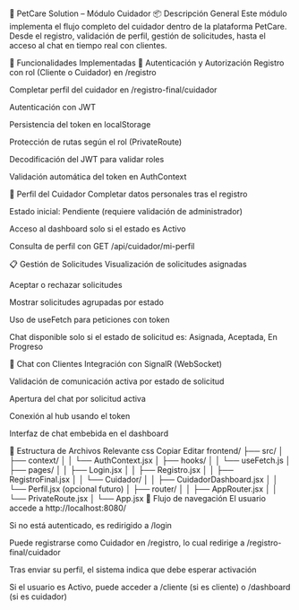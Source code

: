 🐾 PetCare Solution – Módulo Cuidador
📦 Descripción General
Este módulo implementa el flujo completo del cuidador dentro de la plataforma PetCare. Desde el registro, validación de perfil, gestión de solicitudes, hasta el acceso al chat en tiempo real con clientes.

🚀 Funcionalidades Implementadas
🔐 Autenticación y Autorización
Registro con rol (Cliente o Cuidador) en /registro

Completar perfil del cuidador en /registro-final/cuidador

Autenticación con JWT

Persistencia del token en localStorage

Protección de rutas según el rol (PrivateRoute)

Decodificación del JWT para validar roles

Validación automática del token en AuthContext

👤 Perfil del Cuidador
Completar datos personales tras el registro

Estado inicial: Pendiente (requiere validación de administrador)

Acceso al dashboard solo si el estado es Activo

Consulta de perfil con GET /api/cuidador/mi-perfil

📋 Gestión de Solicitudes
Visualización de solicitudes asignadas

Aceptar o rechazar solicitudes

Mostrar solicitudes agrupadas por estado

Uso de useFetch para peticiones con token

Chat disponible solo si el estado de solicitud es: Asignada, Aceptada, En Progreso

💬 Chat con Clientes
Integración con SignalR (WebSocket)

Validación de comunicación activa por estado de solicitud

Apertura del chat por solicitud activa

Conexión al hub usando el token

Interfaz de chat embebida en el dashboard

🧱 Estructura de Archivos Relevante
css
Copiar
Editar
frontend/
├── src/
│   ├── context/
│   │   └── AuthContext.jsx
│   ├── hooks/
│   │   └── useFetch.js
│   ├── pages/
│   │   ├── Login.jsx
│   │   ├── Registro.jsx
│   │   ├── RegistroFinal.jsx
│   │   └── Cuidador/
│   │       ├── CuidadorDashboard.jsx
│   │       └── Perfil.jsx (opcional futuro)
│   ├── router/
│   │   ├── AppRouter.jsx
│   │   └── PrivateRoute.jsx
│   └── App.jsx
🧭 Flujo de navegación
El usuario accede a http://localhost:8080/

Si no está autenticado, es redirigido a /login

Puede registrarse como Cuidador en /registro, lo cual redirige a /registro-final/cuidador

Tras enviar su perfil, el sistema indica que debe esperar activación

Si el usuario es Activo, puede acceder a /cliente (si es cliente) o /dashboard (si es cuidador)

